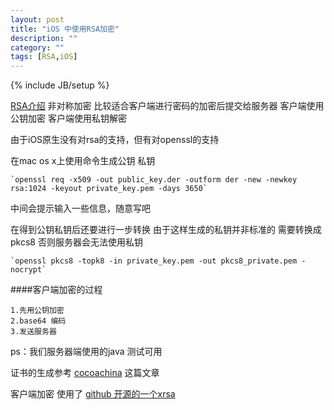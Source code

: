 ```yaml
---
layout: post
title: "iOS 中使用RSA加密"
description: ""
category: ""
tags: [RSA,iOS]
---
```

{% include JB/setup %}

[RSA介绍](http://www.baike.com/wiki/RSA%E5%8A%A0%E5%AF%86%E7%AE%97%E6%B3%95) 
非对称加密 比较适合客户端进行密码的加密后提交给服务器 客户端使用公钥加密 客户端使用私钥解密

由于iOS原生没有对rsa的支持，但有对openssl的支持

在mac os x上使用命令生成公钥 私钥

	`openssl req -x509 -out public_key.der -outform der -new -newkey rsa:1024 -keyout private_key.pem -days 3650`
	
中间会提示输入一些信息，随意写吧

在得到公钥私钥后还要进行一步转换 由于这样生成的私钥并非标准的 需要转换成pkcs8 否则服务器会无法使用私钥

	`openssl pkcs8 -topk8 -in private_key.pem -out pkcs8_private.pem -nocrypt`
	
####客户端加密的过程

	1.先用公钥加密
	2.base64 编码
	3.发送服务器
	
ps：我们服务器端使用的java 测试可用

证书的生成参考 [cocoachina](http://www.cocoachina.com/bbs/read.php?tid=166990&keyword=rsa%7Cjava) 这篇文章

客户端加密 使用了 [github 开源的一个xrsa](https://github.com/xjunior/XRSA)